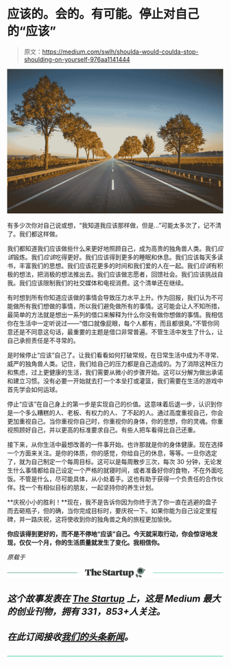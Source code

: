 # 应该的。会的。有可能。停止对自己的“应该”

> 原文：<https://medium.com/swlh/shoulda-would-coulda-stop-shoulding-on-yourself-976aa1141444>

![](img/8f4db89b8d4004bdbd32d1c611bc521e.png)

有多少次你对自己说或想，“我知道我应该那样做，但是…”可能太多次了，记不清了。我们都这样做。

我们都知道我们应该做些什么来更好地照顾自己，成为高贵的独角兽人类。我们*应该*锻炼。我们*应该*吃得更好。我们应该得到更多的睡眠和休息。我们应该每天多读书，丰富我们的思想。我们应该花更多的时间和我们爱的人在一起。我们*应该*有积极的想法，把消极的想法推出去。我们应该做志愿者，回馈社会。我们应该挑战自我。我们应该限制我们的社交媒体和电视消费。这个清单还在继续。

有时想到所有你知道应该做的事情会导致压力水平上升。作为回报，我们认为不可能做所有我们想做的事情，所以我们避免做所有的事情。这可能会让人不知所措，最简单的方法就是想出一系列的借口来解释为什么你没有做你想做的事情。我相信你在生活中一定听说过——“借口就像屁眼，每个人都有，而且都很臭。”不管你同意还是不同意这句话，最重要的主题是借口非常普遍。不管生活中发生了什么，让自己承担责任是不寻常的。

是时候停止“应该”自己了。让我们看看如何打破常规，在日常生活中成为不寻常、威严的独角兽人类。记住，我们给自己的压力都是自己造成的。为了消除这种压力和焦虑，过上更健康的生活，我们需要从微小的步骤开始。这可以分解为做出承诺和建立习惯。没有必要一开始就去打一个本垒打或灌篮，我们需要在生活的游戏中首先学会如何运球。

停止“应该”在自己身上的第一步是实现自己的价值。这意味着后退一步，认识到你是一个多么糟糕的人、老板、有权力的人、了不起的人。通过高度重视自己，你会更加重视自己。当你重视你自己时，你重视你的身体，你的思想，你的灵魂。你重视照顾好自己，并以更高的标准要求自己。有些人把车看得比自己还重。

接下来，从你生活中最想改善的一件事开始。也许那就是你的身体健康。现在选择一个方面来关注。是你的体质，你的感觉，你给自己的休息，等等。一旦你选定了，就为自己制定一个每周目标。这可以是每周散步三次，每次 30 分钟，无论发生什么事情都给自己设定一个严格的就寝时间，或者准备好你的食物，不在外面吃饭。不管是什么，尽可能具体，从小处着手。这也有助于获得一个负责任的合作伙伴。找一个有相似目标的朋友，一起坚持你的养生计划。

**庆祝小小的胜利！**现在，我不是告诉你因为你终于洗了你一直在逃避的盘子而去砸瓶子，但的确，当你完成目标时，要庆祝一下。如果你能为自己设定里程碑，并一路庆祝，这将使收到你的独角兽之角的旅程更加愉快。

**你应该得到更好的，而不是不停地“应该”自己。今天就采取行动，你会惊讶地发现，仅仅一个月，你的生活质量就发生了变化。我相信你。**

*原载于*[](http://www.prioritizingyou.com)

*[![](img/308a8d84fb9b2fab43d66c117fcc4bb4.png)](https://medium.com/swlh)*

## *这个故事发表在 [The Startup](https://medium.com/swlh) 上，这是 Medium 最大的创业刊物，拥有 331，853+人关注。*

## *在此订阅接收[我们的头条新闻](http://growthsupply.com/the-startup-newsletter/)。*

*[![](img/b0164736ea17a63403e660de5dedf91a.png)](https://medium.com/swlh)*